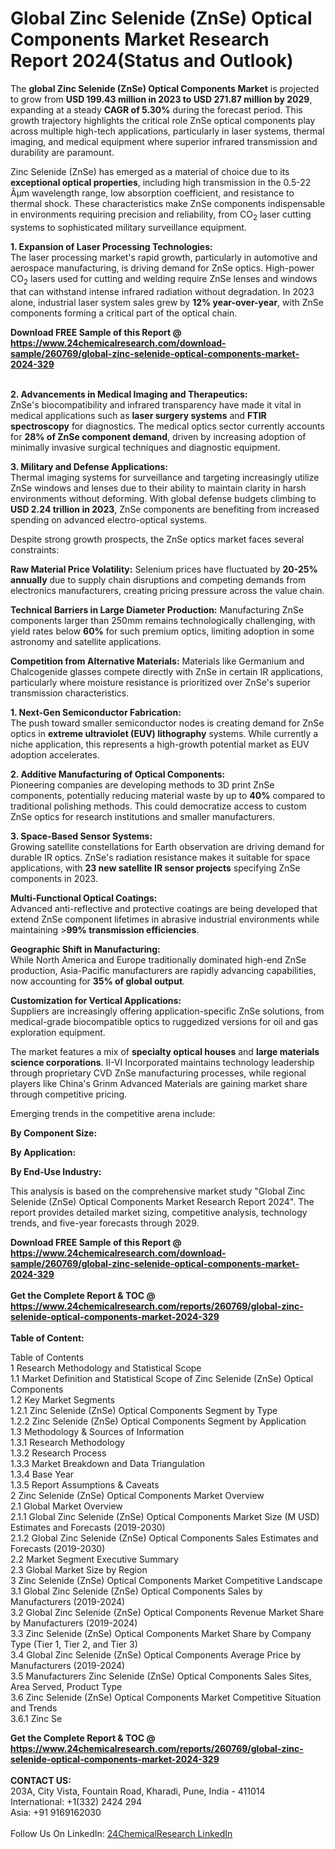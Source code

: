 <h1>Global Zinc Selenide (ZnSe) Optical Components Market Research Report 2024(Status and Outlook)</h1><p>The <strong>global Zinc Selenide (ZnSe) Optical Components Market</strong> is projected to grow from <strong>USD 199.43 million in 2023 to USD 271.87 million by 2029</strong>, expanding at a steady <strong>CAGR of 5.30%</strong> during the forecast period. This growth trajectory highlights the critical role ZnSe optical components play across multiple high-tech applications, particularly in laser systems, thermal imaging, and medical equipment where superior infrared transmission and durability are paramount.</p><p>Zinc Selenide (ZnSe) has emerged as a material of choice due to its <strong>exceptional optical properties</strong>, including high transmission in the 0.5-22 Âµm wavelength range, low absorption coefficient, and resistance to thermal shock. These characteristics make ZnSe components indispensable in environments requiring precision and reliability, from CO<sub>2</sub> laser cutting systems to sophisticated military surveillance equipment.</p><p><strong>1. Expansion of Laser Processing Technologies:</strong><br>
The laser processing market's rapid growth, particularly in automotive and aerospace manufacturing, is driving demand for ZnSe optics. High-power CO<sub>2</sub> lasers used for cutting and welding require ZnSe lenses and windows that can withstand intense infrared radiation without degradation. In 2023 alone, industrial laser system sales grew by <strong>12% year-over-year</strong>, with ZnSe components forming a critical part of the optical chain.</p><div><b>Download FREE Sample of this Report @ 
            <a href="https://www.24chemicalresearch.com/download-sample/260769/global-zinc-selenide-optical-components-market-2024-329">
            https://www.24chemicalresearch.com/download-sample/260769/global-zinc-selenide-optical-components-market-2024-329</a></b></div><br><p><strong>2. Advancements in Medical Imaging and Therapeutics:</strong><br>
ZnSe's biocompatibility and infrared transparency have made it vital in medical applications such as <strong>laser surgery systems</strong> and <strong>FTIR spectroscopy</strong> for diagnostics. The medical optics sector currently accounts for <strong>28% of ZnSe component demand</strong>, driven by increasing adoption of minimally invasive surgical techniques and diagnostic equipment.</p><p><strong>3. Military and Defense Applications:</strong><br>
Thermal imaging systems for surveillance and targeting increasingly utilize ZnSe windows and lenses due to their ability to maintain clarity in harsh environments without deforming. With global defense budgets climbing to <strong>USD 2.24 trillion in 2023</strong>, ZnSe components are benefiting from increased spending on advanced electro-optical systems.</p><p>Despite strong growth prospects, the ZnSe optics market faces several constraints:</p><p><strong>Raw Material Price Volatility:</strong> 
	Selenium prices have fluctuated by <strong>20-25% annually</strong> due to supply chain disruptions and competing demands from electronics manufacturers, creating pricing pressure across the value chain.</p><p><strong>Technical Barriers in Large Diameter Production:</strong> 
	Manufacturing ZnSe components larger than 250mm remains technologically challenging, with yield rates below <strong>60%</strong> for such premium optics, limiting adoption in some astronomy and satellite applications.</p><p><strong>Competition from Alternative Materials:</strong> 
	Materials like Germanium and Chalcogenide glasses compete directly with ZnSe in certain IR applications, particularly where moisture resistance is prioritized over ZnSe's superior transmission characteristics.</p><p><strong>1. Next-Gen Semiconductor Fabrication:</strong><br>
The push toward smaller semiconductor nodes is creating demand for ZnSe optics in <strong>extreme ultraviolet (EUV) lithography</strong> systems. While currently a niche application, this represents a high-growth potential market as EUV adoption accelerates.</p><p><strong>2. Additive Manufacturing of Optical Components:</strong><br>
Pioneering companies are developing methods to 3D print ZnSe components, potentially reducing material waste by up to <strong>40%</strong> compared to traditional polishing methods. This could democratize access to custom ZnSe optics for research institutions and smaller manufacturers.</p><p><strong>3. Space-Based Sensor Systems:</strong><br>
Growing satellite constellations for Earth observation are driving demand for durable IR optics. ZnSe's radiation resistance makes it suitable for space applications, with <strong>23 new satellite IR sensor projects</strong> specifying ZnSe components in 2023.</p><p><strong>Multi-Functional Optical Coatings:</strong><br>
	Advanced anti-reflective and protective coatings are being developed that extend ZnSe component lifetimes in abrasive industrial environments while maintaining &gt;<strong>99% transmission efficiencies</strong>.</p><p><strong>Geographic Shift in Manufacturing:</strong><br>
	While North America and Europe traditionally dominated high-end ZnSe production, Asia-Pacific manufacturers are rapidly advancing capabilities, now accounting for <strong>35% of global output</strong>.</p><p><strong>Customization for Vertical Applications:</strong><br>
	Suppliers are increasingly offering application-specific ZnSe solutions, from medical-grade biocompatible optics to ruggedized versions for oil and gas exploration equipment.</p><p>The market features a mix of <strong>specialty optical houses</strong> and <strong>large materials science corporations</strong>. II-VI Incorporated maintains technology leadership through proprietary CVD ZnSe manufacturing processes, while regional players like China's Grinm Advanced Materials are gaining market share through competitive pricing.</p><p>Emerging trends in the competitive arena include:</p><p><strong>By Component Size:</strong></p><p><strong>By Application:</strong></p><p><strong>By End-Use Industry:</strong></p><p>This analysis is based on the comprehensive market study "Global Zinc Selenide (ZnSe) Optical Components Market Research Report 2024". The report provides detailed market sizing, competitive analysis, technology trends, and five-year forecasts through 2029.</p><div><b>Download FREE Sample of this Report @ 
            <a href="https://www.24chemicalresearch.com/download-sample/260769/global-zinc-selenide-optical-components-market-2024-329">
            https://www.24chemicalresearch.com/download-sample/260769/global-zinc-selenide-optical-components-market-2024-329</a></b></div><br><div><b>Get the Complete Report & TOC @ 
            <a href="https://www.24chemicalresearch.com/reports/260769/global-zinc-selenide-optical-components-market-2024-329">
            https://www.24chemicalresearch.com/reports/260769/global-zinc-selenide-optical-components-market-2024-329</a></b></div><br>
            <b>Table of Content:</b><p>Table of Contents<br />
1 Research Methodology and Statistical Scope<br />
1.1 Market Definition and Statistical Scope of Zinc Selenide (ZnSe) Optical Components<br />
1.2 Key Market Segments<br />
1.2.1 Zinc Selenide (ZnSe) Optical Components Segment by Type<br />
1.2.2 Zinc Selenide (ZnSe) Optical Components Segment by Application<br />
1.3 Methodology & Sources of Information<br />
1.3.1 Research Methodology<br />
1.3.2 Research Process<br />
1.3.3 Market Breakdown and Data Triangulation<br />
1.3.4 Base Year<br />
1.3.5 Report Assumptions & Caveats<br />
2 Zinc Selenide (ZnSe) Optical Components Market Overview<br />
2.1 Global Market Overview<br />
2.1.1 Global Zinc Selenide (ZnSe) Optical Components Market Size (M USD) Estimates and Forecasts (2019-2030)<br />
2.1.2 Global Zinc Selenide (ZnSe) Optical Components Sales Estimates and Forecasts (2019-2030)<br />
2.2 Market Segment Executive Summary<br />
2.3 Global Market Size by Region<br />
3 Zinc Selenide (ZnSe) Optical Components Market Competitive Landscape<br />
3.1 Global Zinc Selenide (ZnSe) Optical Components Sales by Manufacturers (2019-2024)<br />
3.2 Global Zinc Selenide (ZnSe) Optical Components Revenue Market Share by Manufacturers (2019-2024)<br />
3.3 Zinc Selenide (ZnSe) Optical Components Market Share by Company Type (Tier 1, Tier 2, and Tier 3)<br />
3.4 Global Zinc Selenide (ZnSe) Optical Components Average Price by Manufacturers (2019-2024)<br />
3.5 Manufacturers Zinc Selenide (ZnSe) Optical Components Sales Sites, Area Served, Product Type<br />
3.6 Zinc Selenide (ZnSe) Optical Components Market Competitive Situation and Trends<br />
3.6.1 Zinc Se</p><div><b>Get the Complete Report & TOC @ 
            <a href="https://www.24chemicalresearch.com/reports/260769/global-zinc-selenide-optical-components-market-2024-329">
            https://www.24chemicalresearch.com/reports/260769/global-zinc-selenide-optical-components-market-2024-329</a></b></div><br><b>CONTACT US:</b><br>
            203A, City Vista, Fountain Road, Kharadi, Pune, India - 411014<br>
            International: +1(332) 2424 294<br>
            Asia: +91 9169162030 <br><br>
            Follow Us On LinkedIn: <a href="https://www.linkedin.com/company/24chemicalresearch/">24ChemicalResearch LinkedIn</a>